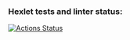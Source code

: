 ### Hexlet tests and linter status:
[![Actions Status](https://github.com/ross0maha/python-project-50/actions/workflows/hexlet-check.yml/badge.svg)](https://github.com/ross0maha/python-project-50/actions)